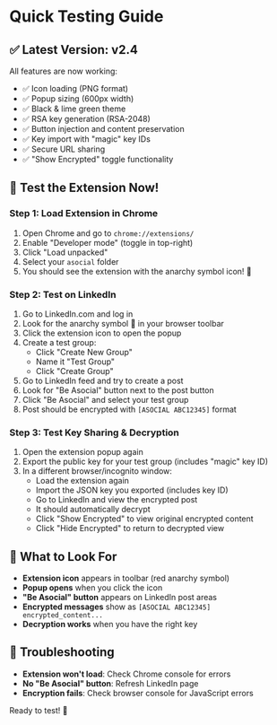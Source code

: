 # Quick Testing Guide

## ✅ Latest Version: v2.4
All features are now working:
- ✅ Icon loading (PNG format)
- ✅ Popup sizing (600px width)
- ✅ Black & lime green theme
- ✅ RSA key generation (RSA-2048)
- ✅ Button injection and content preservation
- ✅ Key import with "magic" key IDs
- ✅ Secure URL sharing
- ✅ "Show Encrypted" toggle functionality

## 🚀 Test the Extension Now!

### Step 1: Load Extension in Chrome
1. Open Chrome and go to `chrome://extensions/`
2. Enable "Developer mode" (toggle in top-right)
3. Click "Load unpacked"
4. Select your `asocial` folder
5. You should see the extension with the anarchy symbol icon! 🔴

### Step 2: Test on LinkedIn
1. Go to LinkedIn.com and log in
2. Look for the anarchy symbol 🔴 in your browser toolbar
3. Click the extension icon to open the popup
4. Create a test group:
   - Click "Create New Group"
   - Name it "Test Group"
   - Click "Create Group"
5. Go to LinkedIn feed and try to create a post
6. Look for "Be Asocial" button next to the post button
7. Click "Be Asocial" and select your test group
8. Post should be encrypted with `[ASOCIAL ABC12345]` format

### Step 3: Test Key Sharing & Decryption
1. Open the extension popup again
2. Export the public key for your test group (includes "magic" key ID)
3. In a different browser/incognito window:
   - Load the extension again
   - Import the JSON key you exported (includes key ID)
   - Go to LinkedIn and view the encrypted post
   - It should automatically decrypt
   - Click "Show Encrypted" to view original encrypted content
   - Click "Hide Encrypted" to return to decrypted view

## 🎯 What to Look For

- **Extension icon** appears in toolbar (red anarchy symbol)
- **Popup opens** when you click the icon
- **"Be Asocial" button** appears on LinkedIn post areas
- **Encrypted messages** show as `[ASOCIAL ABC12345] encrypted_content...`
- **Decryption works** when you have the right key

## 🐛 Troubleshooting

- **Extension won't load**: Check Chrome console for errors
- **No "Be Asocial" button**: Refresh LinkedIn page
- **Encryption fails**: Check browser console for JavaScript errors

Ready to test! 🚀
